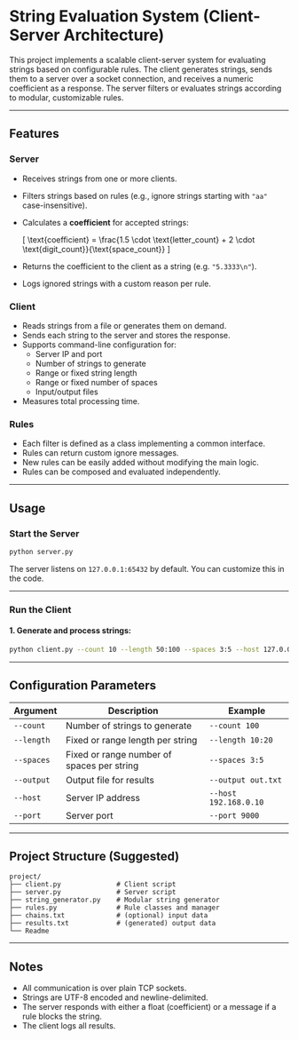 # String Evaluation System (Client-Server Architecture)

This project implements a scalable client-server system for evaluating strings based on configurable rules. The client generates strings, sends them to a server over a socket connection, and receives a numeric coefficient as a response. The server filters or evaluates strings according to modular, customizable rules.

---

## Features

### Server
- Receives strings from one or more clients.
- Filters strings based on rules (e.g., ignore strings starting with `"aa"` case-insensitive).
- Calculates a **coefficient** for accepted strings:

  \[
  \text{coefficient} = \frac{1.5 \cdot \text{letter_count} + 2 \cdot \text{digit_count}}{\text{space_count}}
  \]

- Returns the coefficient to the client as a string (e.g. `"5.3333\n"`).
- Logs ignored strings with a custom reason per rule.

### Client
- Reads strings from a file or generates them on demand.
- Sends each string to the server and stores the response.
- Supports command-line configuration for:
  - Server IP and port
  - Number of strings to generate
  - Range or fixed string length
  - Range or fixed number of spaces
  - Input/output files
- Measures total processing time.

### Rules
- Each filter is defined as a class implementing a common interface.
- Rules can return custom ignore messages.
- New rules can be easily added without modifying the main logic.
- Rules can be composed and evaluated independently.

---

## Usage

### Start the Server

```bash
python server.py
```

The server listens on `127.0.0.1:65432` by default. You can customize this in the code.

---

### Run the Client

#### 1. Generate and process strings:

```bash
python client.py --count 10 --length 50:100 --spaces 3:5 --host 127.0.0.1 --port 65432 --output results.txt
```

---

## Configuration Parameters

| Argument       | Description                                     | Example        |
|----------------|-------------------------------------------------|----------------|
| `--count`      | Number of strings to generate                   | `--count 100`  |
| `--length`     | Fixed or range length per string                | `--length 10:20` |
| `--spaces`     | Fixed or range number of spaces per string      | `--spaces 3:5` |
| `--output`     | Output file for results                         | `--output out.txt` |
| `--host`       | Server IP address                               | `--host 192.168.0.10` |
| `--port`       | Server port                                     | `--port 9000` |


---

## Project Structure (Suggested)

```
project/
├── client.py              # Client script
├── server.py              # Server script
├── string_generator.py    # Modular string generator
├── rules.py               # Rule classes and manager
├── chains.txt             # (optional) input data
├── results.txt            # (generated) output data
└── Readme
```

---

## Notes

- All communication is over plain TCP sockets.
- Strings are UTF-8 encoded and newline-delimited.
- The server responds with either a float (coefficient) or a message if a rule blocks the string.
- The client logs all results.